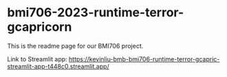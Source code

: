 # bmi706-2023-runtime-terror-gcapricorn

This is the readme page for our BMI706 project.

Link to Streamlit app: https://kevinliu-bmb-bmi706-runtime-terror-gcapric-streamlit-app-t448c0.streamlit.app/
